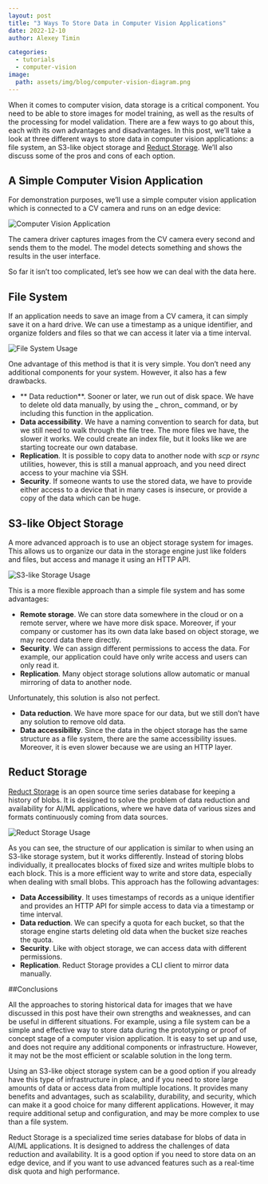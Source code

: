 ```yaml
---
layout: post
title: "3 Ways To Store Data in Computer Vision Applications"
date: 2022-12-10
author: Alexey Timin

categories:
  - tutorials
  - computer-vision 
image:
  path: assets/img/blog/computer-vision-diagram.png 
---
```


When it comes to computer vision, data storage is a critical component. You need to be able to store images for model
training, as well as the results of the processing for model validation. There are a few ways to go about this, each
with its own advantages and disadvantages. In this post, we’ll take a look at three different ways to store data in
computer vision applications: a file system, an S3-like object storage and [Reduct Storage](https://reduct-storage.dev).
We’ll also discuss some of the pros and cons of each option.

## A Simple Computer Vision Application

For demonstration purposes, we’ll use a simple computer vision application which is connected to a CV camera and runs on
an edge device:

![Computer Vision Application](https://dev-to-uploads.s3.amazonaws.com/uploads/articles/3xnmmbq4i49j8ejnh5qu.png)

The camera driver captures images from the CV camera every second and sends them to the model. The model detects
something and shows the results in the user interface.

So far it isn’t too complicated, let’s see how we can deal with the data here.

<!--more-->

## File System

If an application needs to save an image from a CV camera, it can simply save it on a hard drive. We can use a timestamp
as a unique identifier, and organize folders and files so that we can access it later via a time interval.

![File System Usage](https://dev-to-uploads.s3.amazonaws.com/uploads/articles/c8yj989keh5e8vny2krq.png)

One advantage of this method is that it is very simple. You don’t need any additional components for your system.
However, it also has a few drawbacks.

* ** Data reduction**. Sooner or later, we run out of disk space. We have to delete old data manually, by using the _
  chron_ command, or by including this function in the application.
* **Data accessibility**. We have a naming convention to search for data, but we still need to walk through the file
  tree. The more files we have, the slower it works. We could create an index file, but it looks like we are starting
  tocreate our own database.
* **Replication**. It is possible to copy data to another node with _scp_ or _rsync_ utilities, however, this is still a
  manual approach, and you need direct access to your machine via SSH.
* **Security**. If someone wants to use the stored data, we have to provide either access to a device that in many cases
  is insecure, or provide a copy of the data which can be huge.

## S3-like Object Storage

A more advanced approach is to use an object storage system for images. This allows us to organize our data in the
storage engine just like folders and files, but access and manage it using an HTTP API.

![S3-like Storage Usage](https://dev-to-uploads.s3.amazonaws.com/uploads/articles/z18jkoqhzd1qkmou4ge9.png)

This is a more flexible approach than a simple file system and has some advantages:

* **Remote storage**. We can store data somewhere in the cloud or on a remote server, where we have more disk space.
  Moreover, if your company or customer has its own data lake based on object storage, we may record data there
  directly.
* **Security**. We can assign different permissions to access the data. For example, our application could have only
  write access and users can only read it.
* **Replication**. Many object storage solutions allow automatic or manual mirroring of data to another node.

Unfortunately, this solution is also not perfect.

* **Data reduction**. We have more space for our data, but we still don’t have any solution to remove old data.
* **Data accessibility**. Since the data in the object storage has the same structure as a file system, there are the
  same accessibility issues. Moreover, it is even slower because we are using an HTTP layer.

## Reduct Storage

[Reduct Storage](https://reduct-storage.dev) is an open source time series database for keeping a history of blobs. It
is designed to solve the problem of data reduction and availability for AI/ML applications, where we have data of
various sizes and formats continuously coming from data sources.

![Reduct Storage Usage](https://dev-to-uploads.s3.amazonaws.com/uploads/articles/oeaornitl6k459vwmoz1.png)

As you can see, the structure of our application is similar to when using an S3-like storage system, but it works
differently. Instead of storing blobs individually, it preallocates blocks of fixed size and writes multiple blobs to
each block. This is a more efficient way to write and store data, especially when dealing with small blobs. This
approach has the following advantages:

* **Data Accessibility**. It uses timestamps of records as a unique identifier and provides an HTTP API for simple
  access to data via a timestamp or time interval.
* **Data reduction**. We can specify a quota for each bucket, so that the storage engine starts deleting old data when
  the bucket size reaches the quota.
* **Security**. Like with object storage, we can access data with different permissions.
* **Replication**. Reduct Storage provides a CLI client to mirror data manually.

##Conclusions

All the approaches to storing historical data for images that we have discussed in this post have their own strengths
and weaknesses, and can be useful in different situations. For example, using a file system can be a simple and
effective way to store data during the prototyping or proof of concept stage of a computer vision application. It is
easy to set up and use, and does not require any additional components or infrastructure. However, it may not be the
most efficient or scalable solution in the long term.

Using an S3-like object storage system can be a good option if you already have this type of infrastructure in place,
and if you need to store large amounts of data or access data from multiple locations. It provides many benefits and
advantages, such as scalability, durability, and security, which can make it a good choice for many different
applications. However, it may require additional setup and configuration, and may be more complex to use than a file
system.

Reduct Storage is a specialized time series database for blobs of data in AI/ML applications. It is designed to address
the challenges of data reduction and availability. It is a good option if you need to store data on an edge device, and
if you want to use advanced features such as a real-time disk quota and high performance.

